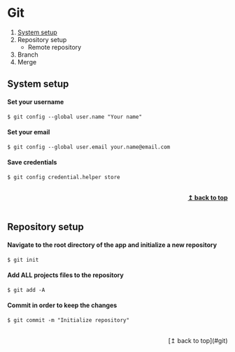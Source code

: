 # Git

1. [System setup](#system-setup)
2. Repository setup
   * Remote repository
3. Branch
4. Merge

## System setup
#### Set your username
```shell
$ git config --global user.name "Your name"
```
#### Set your email
```shell
$ git config --global user.email your.name@email.com
```
#### Save credentials
```shell
$ git config credential.helper store
```

<br>
<div align="right">
    <b><a href="#git">↥ back to top</a></b>
</div>
<br>

## Repository setup
#### Navigate to the root directory of the app and initialize a new repository
```shell
$ git init
```
#### Add ALL projects files to the repository
```shell
$ git add -A
```
#### Commit in order to keep the changes
```shell
$ git commit -m "Initialize repository"
```

<br>
<div align="right">
    [↥ back to top](#git)
</div>
<br>
